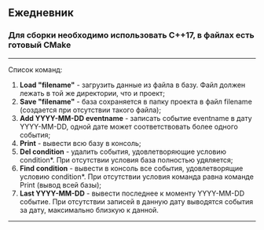 ## Ежедневник
### Для сборки необходимо использовать C++17, в файлах есть готовый CMake
---
Список команд:
1) **Load "filename"** - загрузить данные из файла в базу. Файл должен лежать в той же директории, что и проект;
2) **Save "filename"** - база сохраняется в папку проекта в файл filename (создается при отсутствии такого файла);
3) **Add YYYY-MM-DD eventname** - записать событие eventname в дату YYYY-MM-DD, одной дате может соответствовать более одного события;
4) **Print** -  вывести всю базу в консоль;
5) **Del condition** - удалить события, удовлетворяющие условию condition*. При отсутствии условия база полностью удяляется;
6) **Find condition** -  вывести в консоль все события, удовлетворящие условию condition*. При отсутствии условия команда равна команде Print (вывод всей базы);
7) **Last YYYY-MM-DD** - вывести последнее к моменту YYYY-MM-DD событие. При отсутствии записей в данную дату выводятся события за дату, максимально близкую к данной.
---


